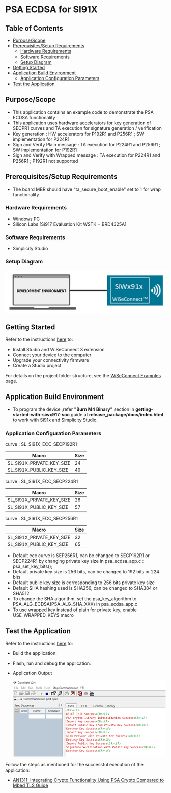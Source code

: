 # PSA ECDSA for SI91X

## Table of Contents

- [Purpose/Scope](#purposescope)
- [Prerequisites/Setup Requirements](#prerequisitessetup-requirements)
  - [Hardware Requirements](#hardware-requirements)
  - [Software Requirements](#software-requirements)
  - [Setup Diagram](#setup-diagram)
- [Getting Started](#getting-started)
- [Application Build Environment](#application-build-environment)
  - [Application Configuration Parameters](#application-configuration-parameters)
- [Test the Application](#test-the-application)

## Purpose/Scope

- This application contains an example code to demonstrate the PSA ECDSA functionality
- This application uses hardware accelerators for key generation of SECPR1 curves and TA execution for signature generation / verification
- Key generation : HW accelerators for P192R1 and P256R1 ; SW implementation for P224R1
- Sign and Verify Plain message : TA execution for P224R1 and P256R1 ; SW implementation for P192R1
- Sign and Verify with Wrapped message : TA execution for P224R1 and P256R1 ; P192R1 not supported

## Prerequisites/Setup Requirements

- The board MBR should have "ta_secure_boot_enable" set to 1 for wrap functionality

### Hardware Requirements

  - Windows PC
  - Silicon Labs [Si917 Evaluation Kit WSTK + BRD4325A]

### Software Requirements

- Simplicity Studio

### Setup Diagram

  ![Figure: Introduction](resources/readme/image508a.png)

## Getting Started

Refer to the instructions [here](https://docs.silabs.com/wiseconnect/latest/wiseconnect-developers-guide-developing-for-silabs-hosts/) to:

- Install Studio and WiSeConnect 3 extension
- Connect your device to the computer
- Upgrade your connectivity firmware
- Create a Studio project

For details on the project folder structure, see the [WiSeConnect Examples](https://docs.silabs.com/wiseconnect/latest/wiseconnect-examples/#example-folder-structure) page.

## Application Build Environment

- To program the device ,refer **"Burn M4 Binary"** section in **getting-started-with-siwx917-soc** guide at **release_package/docs/index.html** to work with Si91x and Simplicity Studio.

### Application Configuration Parameters

curve : SL_SI91X_ECC_SECP192R1

| Macro | Size |
|---------------| ------------------|
| SL_SI91X_PRIVATE_KEY_SIZE | 24 |
| SL_SI91X_PUBLIC_KEY_SIZE | 49 |

curve : SL_SI91X_ECC_SECP224R1

| Macro | Size |
|---------------| ------------------|
| SL_SI91X_PRIVATE_KEY_SIZE | 28 |
| SL_SI91X_PUBLIC_KEY_SIZE | 57 |

curve : SL_SI91X_ECC_SECP256R1

| Macro | Size |
|---------------| ------------------|
| SL_SI91X_PRIVATE_KEY_SIZE | 32 |
| SL_SI91X_PUBLIC_KEY_SIZE | 65 |

- Default ecc curve is SEP256R1, can be changed to SECP192R1 or SECP224R1 by changing private key size in psa_ecdsa_app.c : psa_set_key_bits();
- Default private key size is 256 bits, can be changed to 192 bits or 224 bits
- Default public key size is corresponding to 256 bits private key size
- Default SHA hashing used is SHA256, can be changed to SHA384 or SHA512
- To change the SHA algorithm, set the psa_key_algorithm to PSA_ALG_ECDSA(PSA_ALG_SHA_XXX) in psa_ecdsa_app.c
- To use wrapped key instead of plain for private key, enable USE_WRAPPED_KEYS macro

## Test the Application

Refer to the instructions [here](https://docs.silabs.com/wiseconnect/latest/wiseconnect-developers-guide-developing-for-silabs-hosts/) to:

- Build the application.
- Flash, run and debug the application.
- Application Output

  ![ECDSA Output](resources/readme/output.png)

Follow the steps as mentioned for the successful execution of the application:

* [AN1311: Integrating Crypto Functionality Using PSA Crypto Compared to Mbed TLS Guide](https://www.silabs.com/documents/public/application-notes/an1311-mbedtls-psa-crypto-porting-guide.pdf)
